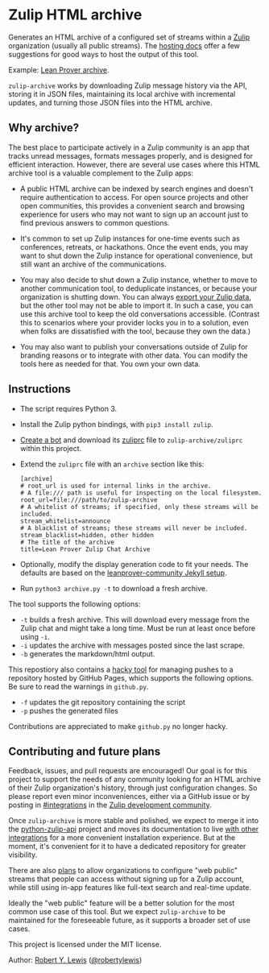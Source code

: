 # Zulip HTML archive

Generates an HTML archive of a configured set of streams within a
[Zulip](https://zulipchat.com) organization (usually all public
streams).  The [hosting docs](hosting.md) offer a few suggestions for
good ways to host the output of this tool.

Example: [Lean Prover
archive](https://leanprover-community.github.io/archive/).

`zulip-archive` works by downloading Zulip message history via the
API, storing it in JSON files, maintaining its local archive with
incremental updates, and turning those JSON files into the HTML
archive.

## Why archive?

The best place to participate actively in a Zulip community is an app
that tracks unread messages, formats messages properly, and is
designed for efficient interaction.  However, there are several use
cases where this HTML archive tool is a valuable complement to the
Zulip apps:

* A public HTML archive can be indexed by search engines and doesn't
  require authentication to access.  For open source projects and
  other open communities, this provides a convenient search and
  browsing experience for users who may not want to sign up an account
  just to find previous answers to common questions.

* It's common to set up Zulip instances for one-time events such as
  conferences, retreats, or hackathons.  Once the event ends, you may
  want to shut down the Zulip instance for operational convenience,
  but still want an archive of the communications.

* You may also decide to shut down a Zulip instance, whether to move
  to another communication tool, to deduplicate instances, or because
  your organization is shutting down.  You can always [export your
  Zulip data](https://zulipchat.com/help/export-your-organization),
  but the other tool may not be able to import it.  In such a case,
  you can use this archive tool to keep the old conversations
  accessible. (Contrast this to scenarios where your provider locks
  you in to a solution, even when folks are dissatisfied with the
  tool, because they own the data.)

* You may also want to publish your conversations outside of Zulip for
  branding reasons or to integrate with other data.  You can modify
  the tools here as needed for that.  You own your own data.

## Instructions

* The script requires Python 3.
* Install the Zulip python bindings, with `pip3 install zulip`.
* [Create a bot](https://zulipchat.com/help/add-a-bot-or-integration)
  and download its
  [zuliprc](https://zulipchat.com/api/configuring-python-bindings)
  file to `zulip-archive/zuliprc` within this project.
* Extend the `zuliprc` file with an `archive` section like this:
    ```
    [archive]
    # root_url is used for internal links in the archive.
    # A file:/// path is useful for inspecting on the local filesystem.
    root_url=file:///path/to/zulip-archive
    # A whitelist of streams; if specified, only these streams will be included.
    stream_whitelist=announce
    # A blacklist of streams; these streams will never be included.
    stream_blacklist=hidden, other hidden
    # The title of the archive
    title=Lean Prover Zulip Chat Archive
    ```
* Optionally, modify the display generation code to fit your needs. The
  defaults are based on the [leanprover-community Jekyll
  setup](https://github.com/leanprover-community/leanprover-community.github.io).

* Run `python3 archive.py -t` to download a fresh archive.

The tool supports the following options:

  * `-t` builds a fresh archive. This will download every message from the Zulip chat and might take a long time. Must be run at least once before using `-i`.
  * `-i` updates the archive with messages posted since the last scrape.
  * `-b` generates the markdown/html output.

This repostiory also contains a [hacky tool](github.py) for managing
pushes to a repository hosted by GitHub Pages, which supports the
following options.  Be sure to read the warnings in `github.py`.

* `-f` updates the git repository containing the script
* `-p` pushes the generated files

Contributions are appreciated to make `github.py` no longer hacky.

## Contributing and future plans

Feedback, issues, and pull requests are encouraged!  Our goal is for
this project to support the needs of any community looking for an HTML
archive of their Zulip organization's history, through just
configuration changes.  So please report even minor inconveniences,
either via a GitHub issue or by posting in
[#integrations](https://chat.zulip.org/#narrow/stream/127-integrations/)
in the [Zulip development community](https://chat.zulip.org).

Once `zulip-archive` is more stable and polished, we expect to merge
it into the
[python-zulip-api](https://github.com/zulip/python-zulip-api) project
and moves its documentation to live [with other
integrations](https://zulipchat.com/integrations/) for a more
convenient installation experience.  But at the moment, it's
convenient for it to have a dedicated repository for greater
visibility.

There are also [plans](https://github.com/zulip/zulip/issues/13172) to
allow organizations to configure "web public" streams that people can
access without signing up for a Zulip account, while still using
in-app features like full-text search and real-time update.

Ideally the "web public" feature will be a better solution for the
most common use case of this tool.  But we expect `zulip-archive` to
be maintained for the foreseeable future, as it supports a broader set
of use cases.

This project is licensed under the MIT license.

Author: [Robert Y. Lewis](https://robertylewis.com/) ([@robertylewis](https://github.com/robertylewis))
